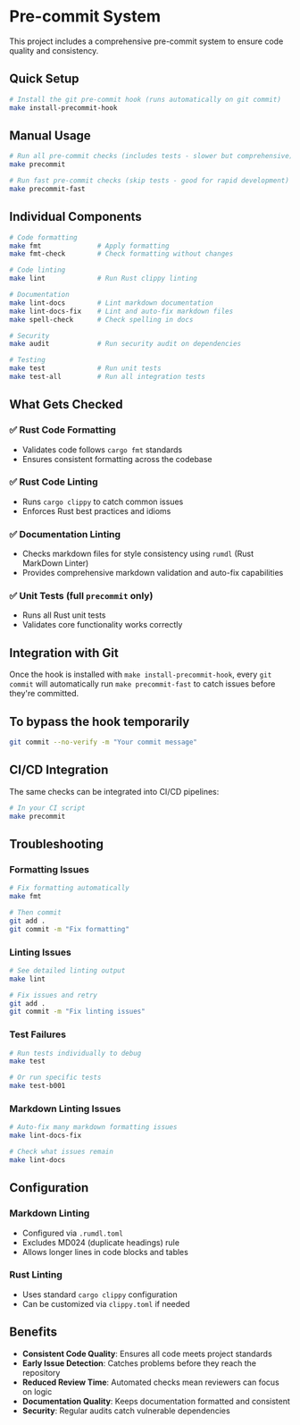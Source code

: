 # Pre-commit System

This project includes a comprehensive pre-commit system to ensure code quality and consistency.

## Quick Setup

```bash
# Install the git pre-commit hook (runs automatically on git commit)
make install-precommit-hook
```

## Manual Usage

```bash
# Run all pre-commit checks (includes tests - slower but comprehensive)
make precommit

# Run fast pre-commit checks (skip tests - good for rapid development)
make precommit-fast
```

## Individual Components

```bash
# Code formatting
make fmt              # Apply formatting
make fmt-check        # Check formatting without changes

# Code linting
make lint             # Run Rust clippy linting

# Documentation
make lint-docs        # Lint markdown documentation
make lint-docs-fix    # Lint and auto-fix markdown files
make spell-check      # Check spelling in docs

# Security
make audit            # Run security audit on dependencies

# Testing
make test             # Run unit tests
make test-all         # Run all integration tests
```

## What Gets Checked

### ✅ Rust Code Formatting
- Validates code follows `cargo fmt` standards
- Ensures consistent formatting across the codebase

### ✅ Rust Code Linting
- Runs `cargo clippy` to catch common issues
- Enforces Rust best practices and idioms

### ✅ Documentation Linting
- Checks markdown files for style consistency using `rumdl` (Rust MarkDown Linter)
- Provides comprehensive markdown validation and auto-fix capabilities

### ✅ Unit Tests (full `precommit` only)
- Runs all Rust unit tests
- Validates core functionality works correctly

## Integration with Git

Once the hook is installed with `make install-precommit-hook`, every `git commit` will automatically run `make precommit-fast` to catch issues before they're committed.

## To bypass the hook temporarily

```bash
git commit --no-verify -m "Your commit message"
```

## CI/CD Integration

The same checks can be integrated into CI/CD pipelines:

```bash
# In your CI script
make precommit
```

## Troubleshooting

### Formatting Issues

```bash
# Fix formatting automatically
make fmt

# Then commit
git add .
git commit -m "Fix formatting"
```

### Linting Issues

```bash
# See detailed linting output
make lint

# Fix issues and retry
git add .
git commit -m "Fix linting issues"
```

### Test Failures

```bash
# Run tests individually to debug
make test

# Or run specific tests
make test-b001
```

### Markdown Linting Issues

```bash
# Auto-fix many markdown formatting issues
make lint-docs-fix

# Check what issues remain
make lint-docs
```

## Configuration

### Markdown Linting
- Configured via `.rumdl.toml`
- Excludes MD024 (duplicate headings) rule
- Allows longer lines in code blocks and tables

### Rust Linting
- Uses standard `cargo clippy` configuration
- Can be customized via `clippy.toml` if needed

## Benefits

- **Consistent Code Quality**: Ensures all code meets project standards
- **Early Issue Detection**: Catches problems before they reach the repository
- **Reduced Review Time**: Automated checks mean reviewers can focus on logic
- **Documentation Quality**: Keeps documentation formatted and consistent
- **Security**: Regular audits catch vulnerable dependencies
